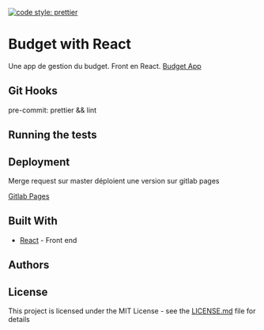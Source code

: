 [![code style: prettier](https://img.shields.io/badge/code_style-prettier-ff69b4.svg?style=flat-square)](https://github.com/prettier/prettier)

# Budget with React

Une app de gestion du budget. Front en React.
[Budget App](https://m4nu56.gitlab.io/react-test/)

## Git Hooks

pre-commit: prettier && lint

## Running the tests

## Deployment

Merge request sur master déploient une version sur gitlab pages

[Gitlab Pages](https://m4nu56.gitlab.io/react-test/)

## Built With

-   [React]() - Front end

## Authors

## License

This project is licensed under the MIT License - see the [LICENSE.md](LICENSE.md) file for details
